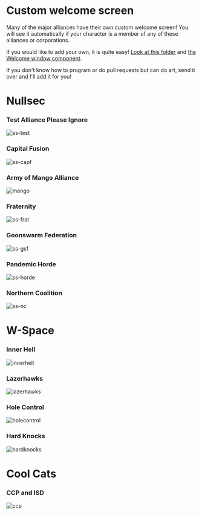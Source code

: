 # Custom welcome screen

Many of the major alliances have their own custom welcome screen! You will see it automatically if your character is a member of any of these alliances or corporations.

If you would like to add your own, it is quite easy! [Look at this folder](app/renderer/beans/) and [the Welcome window component](app/renderer/windows/Welcome.tsx).

If you don't know how to program or do pull requests but can do art, send it over and I'll add it for you!

# Nullsec
### Test Alliance Please Ignore
![ss-test](https://user-images.githubusercontent.com/62183293/79319766-c0be0080-7ed6-11ea-9e8a-b2db0e3cd8e4.png)

### Capital Fusion
![ss-capf](https://user-images.githubusercontent.com/62183293/79319760-c0256a00-7ed6-11ea-91ba-858765bf6c8d.png)

### Army of Mango Alliance
![mango](https://user-images.githubusercontent.com/62183293/79603139-c45dad00-80b9-11ea-94dd-9063de31c2a8.png)

### Fraternity
![ss-frat](https://user-images.githubusercontent.com/62183293/79319762-c0256a00-7ed6-11ea-88c5-689cfa94ea10.png)

### Goonswarm Federation
![ss-gsf](https://user-images.githubusercontent.com/62183293/79319763-c0256a00-7ed6-11ea-9d75-7840865c912a.png)

### Pandemic Horde
![ss-horde](https://user-images.githubusercontent.com/62183293/79319764-c0256a00-7ed6-11ea-8a7d-5e77cb280aff.png)

### Northern Coalition
![ss-nc](https://user-images.githubusercontent.com/62183293/79319765-c0be0080-7ed6-11ea-85f8-3f8699d2eb6c.png)

# W-Space
### Inner Hell
![innerhell](https://user-images.githubusercontent.com/62183293/79350478-83249c00-7f05-11ea-8943-76e5b7f05059.png)

### Lazerhawks
![lazerhawks](https://user-images.githubusercontent.com/62183293/79376863-c7756380-7f28-11ea-8b6b-544b82d8e0ec.png)

### Hole Control
![holecontrol](https://user-images.githubusercontent.com/62183293/79376861-c7756380-7f28-11ea-9e0a-c50f707edf5c.png)

### Hard Knocks
![hardknocks](https://user-images.githubusercontent.com/62183293/79376860-c7756380-7f28-11ea-9d67-deb0a72d4096.png)

# Cool Cats
### CCP and ISD
![ccp](https://user-images.githubusercontent.com/62183293/79376859-c6dccd00-7f28-11ea-8856-3026fa08aa8c.png)